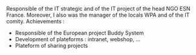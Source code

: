 Responsible of the IT strategic and of the IT project of the head NGO ESN France. Moreover, I also was the manager of the locals WPA and of the IT comity.
Achievements :
* Responsible of the European project Buddy System
* Development of plateforms : intranet, webshop, ...
* Plateform of sharing projects
